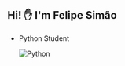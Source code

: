 ##                                                         Hi! ✋ I'm Felipe Simão 

- Python Student



    ![Python](https://img.shields.io/badge/Python-14354C?style=for-the-badge&logo=python&logoColor=dark)




 
